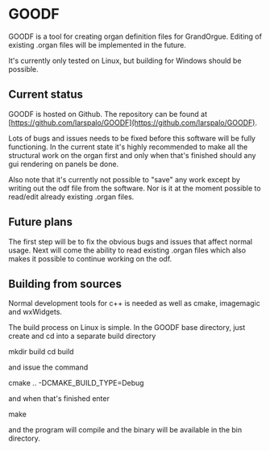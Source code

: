 # GOODF

GOODF is a tool for creating organ definition files for GrandOrgue. Editing of existing .organ files will be implemented in the future.

It's currently only tested on Linux, but building for Windows should be possible.

## Current status
GOODF is hosted on Github. The repository can be found at [https://github.com/larspalo/GOODF](https://github.com/larspalo/GOODF).

Lots of bugs and issues needs to be fixed before this software will be fully functioning. In the current state it's highly recommended to make all the structural work on the organ first and only when that's finished should any gui rendering on panels be done.

Also note that it's currently not possible to "save" any work except by writing out the odf file from the software. Nor is it at the moment possible to read/edit already existing .organ files.

## Future plans
The first step will be to fix the obvious bugs and issues that affect normal usage. Next will come the ability to read existing .organ files which also makes it possible to continue working on the odf.

## Building from sources
Normal development tools for c++ is needed as well as cmake, imagemagic and wxWidgets.

The build process on Linux is simple. In the GOODF base directory, just create and cd into a separate build directory

mkdir build
cd build

and issue the command

cmake .. -DCMAKE_BUILD_TYPE=Debug

and when that's finished enter

make

and the program will compile and the binary will be available in the bin directory.
